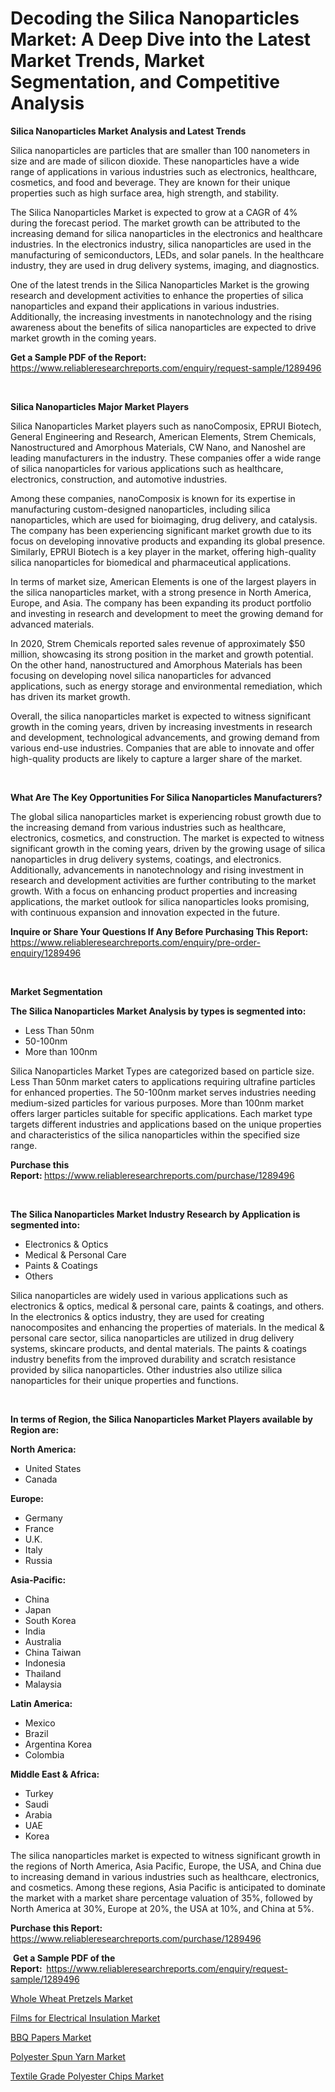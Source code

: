 <p><h1>Decoding the Silica Nanoparticles Market: A Deep Dive into the Latest Market Trends, Market Segmentation, and Competitive Analysis</h1></p><p><strong>Silica Nanoparticles Market Analysis and Latest Trends</strong></p>
<p><p>Silica nanoparticles are particles that are smaller than 100 nanometers in size and are made of silicon dioxide. These nanoparticles have a wide range of applications in various industries such as electronics, healthcare, cosmetics, and food and beverage. They are known for their unique properties such as high surface area, high strength, and stability.</p><p>The Silica Nanoparticles Market is expected to grow at a CAGR of 4% during the forecast period. The market growth can be attributed to the increasing demand for silica nanoparticles in the electronics and healthcare industries. In the electronics industry, silica nanoparticles are used in the manufacturing of semiconductors, LEDs, and solar panels. In the healthcare industry, they are used in drug delivery systems, imaging, and diagnostics.</p><p>One of the latest trends in the Silica Nanoparticles Market is the growing research and development activities to enhance the properties of silica nanoparticles and expand their applications in various industries. Additionally, the increasing investments in nanotechnology and the rising awareness about the benefits of silica nanoparticles are expected to drive market growth in the coming years.</p></p>
<p><strong>Get a Sample PDF of the Report:&nbsp;</strong> <a href="https://www.reliableresearchreports.com/enquiry/request-sample/1289496">https://www.reliableresearchreports.com/enquiry/request-sample/1289496</a></p>
<p>&nbsp;</p>
<p><strong>Silica Nanoparticles Major Market Players</strong></p>
<p><p>Silica Nanoparticles Market players such as nanoComposix, EPRUI Biotech, General Engineering and Research, American Elements, Strem Chemicals, Nanostructured and Amorphous Materials, CW Nano, and Nanoshel are leading manufacturers in the industry. These companies offer a wide range of silica nanoparticles for various applications such as healthcare, electronics, construction, and automotive industries.</p><p>Among these companies, nanoComposix is known for its expertise in manufacturing custom-designed nanoparticles, including silica nanoparticles, which are used for bioimaging, drug delivery, and catalysis. The company has been experiencing significant market growth due to its focus on developing innovative products and expanding its global presence. Similarly, EPRUI Biotech is a key player in the market, offering high-quality silica nanoparticles for biomedical and pharmaceutical applications.</p><p>In terms of market size, American Elements is one of the largest players in the silica nanoparticles market, with a strong presence in North America, Europe, and Asia. The company has been expanding its product portfolio and investing in research and development to meet the growing demand for advanced materials.</p><p>In 2020, Strem Chemicals reported sales revenue of approximately $50 million, showcasing its strong position in the market and growth potential. On the other hand, nanostructured and Amorphous Materials has been focusing on developing novel silica nanoparticles for advanced applications, such as energy storage and environmental remediation, which has driven its market growth.</p><p>Overall, the silica nanoparticles market is expected to witness significant growth in the coming years, driven by increasing investments in research and development, technological advancements, and growing demand from various end-use industries. Companies that are able to innovate and offer high-quality products are likely to capture a larger share of the market.</p></p>
<p>&nbsp;</p>
<p><strong>What Are The Key Opportunities For Silica Nanoparticles Manufacturers?</strong></p>
<p><p>The global silica nanoparticles market is experiencing robust growth due to the increasing demand from various industries such as healthcare, electronics, cosmetics, and construction. The market is expected to witness significant growth in the coming years, driven by the growing usage of silica nanoparticles in drug delivery systems, coatings, and electronics. Additionally, advancements in nanotechnology and rising investment in research and development activities are further contributing to the market growth. With a focus on enhancing product properties and increasing applications, the market outlook for silica nanoparticles looks promising, with continuous expansion and innovation expected in the future.</p></p>
<p><strong>Inquire or Share Your Questions If Any Before Purchasing This Report:</strong> <a href="https://www.reliableresearchreports.com/enquiry/pre-order-enquiry/1289496">https://www.reliableresearchreports.com/enquiry/pre-order-enquiry/1289496</a></p>
<p>&nbsp;</p>
<p><strong>Market Segmentation</strong></p>
<p><strong>The Silica Nanoparticles Market Analysis by types is segmented into:</strong></p>
<p><ul><li>Less Than 50nm</li><li>50-100nm</li><li>More than 100nm</li></ul></p>
<p><p>Silica Nanoparticles Market Types are categorized based on particle size. Less Than 50nm market caters to applications requiring ultrafine particles for enhanced properties. The 50-100nm market serves industries needing medium-sized particles for various purposes. More than 100nm market offers larger particles suitable for specific applications. Each market type targets different industries and applications based on the unique properties and characteristics of the silica nanoparticles within the specified size range.</p></p>
<p><strong>Purchase this Report:&nbsp;</strong><a href="https://www.reliableresearchreports.com/purchase/1289496">https://www.reliableresearchreports.com/purchase/1289496</a></p>
<p>&nbsp;</p>
<p><strong>The Silica Nanoparticles Market Industry Research by Application is segmented into:</strong></p>
<p><ul><li>Electronics & Optics</li><li>Medical & Personal Care</li><li>Paints & Coatings</li><li>Others</li></ul></p>
<p><p>Silica nanoparticles are widely used in various applications such as electronics & optics, medical & personal care, paints & coatings, and others. In the electronics & optics industry, they are used for creating nanocomposites and enhancing the properties of materials. In the medical & personal care sector, silica nanoparticles are utilized in drug delivery systems, skincare products, and dental materials. The paints & coatings industry benefits from the improved durability and scratch resistance provided by silica nanoparticles. Other industries also utilize silica nanoparticles for their unique properties and functions.</p></p>
<p>&nbsp;</p>
<p><strong>In terms of Region, the Silica Nanoparticles Market Players available by Region are:</strong></p>
<p>
    <p> <strong> North America: </strong>
        <ul>
            <li>United States</li>
            <li>Canada</li>
        </ul>
        </p> 
    <p> <strong> Europe: </strong>
        <ul>
            <li>Germany</li>
            <li>France</li>
            <li>U.K.</li>
            <li>Italy</li>
            <li>Russia</li>
        </ul>
        </p> 
    <p> <strong> Asia-Pacific: </strong>
        <ul>
            <li>China</li>
            <li>Japan</li>
            <li>South Korea</li>
            <li>India</li>
            <li>Australia</li>
            <li>China Taiwan</li>
            <li>Indonesia</li>
            <li>Thailand</li>
            <li>Malaysia</li>
        </ul>
        </p> 
    <p> <strong> Latin America: </strong>
        <ul>
            <li>Mexico</li>
            <li>Brazil</li>
            <li>Argentina Korea</li>
            <li>Colombia</li>
        </ul>
        </p> 
    <p> <strong> Middle East & Africa: </strong>
        <ul>
            <li>Turkey</li>
            <li>Saudi</li>
            <li>Arabia</li>
            <li>UAE</li>
            <li>Korea</li>
        </ul>
    </p>
    </p>
<p><p>The silica nanoparticles market is expected to witness significant growth in the regions of North America, Asia Pacific, Europe, the USA, and China due to increasing demand in various industries such as healthcare, electronics, and cosmetics. Among these regions, Asia Pacific is anticipated to dominate the market with a market share percentage valuation of 35%, followed by North America at 30%, Europe at 20%, the USA at 10%, and China at 5%.</p></p>
<p><strong>Purchase this Report: </strong><a href="https://www.reliableresearchreports.com/purchase/1289496">https://www.reliableresearchreports.com/purchase/1289496</a></p>
<p>&nbsp;<strong>Get a Sample PDF of the Report:&nbsp;&nbsp;</strong><a href="https://www.reliableresearchreports.com/enquiry/request-sample/1289496">https://www.reliableresearchreports.com/enquiry/request-sample/1289496</a></p>
<p><strong></strong></p>
<p><p><a href="https://view.publitas.com/reportprime-1/whole-wheat-pretzels-market-size-and-growth-market-segmentation-regional-and-country-breakdowns-and-market-trends-for-period-from-2024-2031/">Whole Wheat Pretzels Market</a></p><p><a href="https://ivy-potential-64b.notion.site/Films-for-Electrical-Insulation-Market-Size-Market-Trends-and-Growth-Outlook-forecasted-for-period-d669762f46484baaa163c9902a488012">Films for Electrical Insulation Market</a></p><p><a href="https://view.publitas.com/reportprime-1/bbq-papers-market-size-market-share-and-global-market-analysis-report-2024-2031/">BBQ Papers Market</a></p><p><a href="https://nifty-kite-d51.notion.site/Polyester-Spun-Yarn-Market-Analysis-and-Market-Size-Global-Industry-Overview-Market-Segmentation-a-8bf1dbb2c57b47a2a39613d8a799fb19">Polyester Spun Yarn Market</a></p><p><a href="https://five-trouble-98a.notion.site/Textile-Grade-Polyester-Chips-Market-Size-and-Examines-its-Market-Scope-with-a-Primary-Focus-on-Gr-14c2e4623a9e42abbfc768c42a33e94d">Textile Grade Polyester Chips Market</a></p></p>